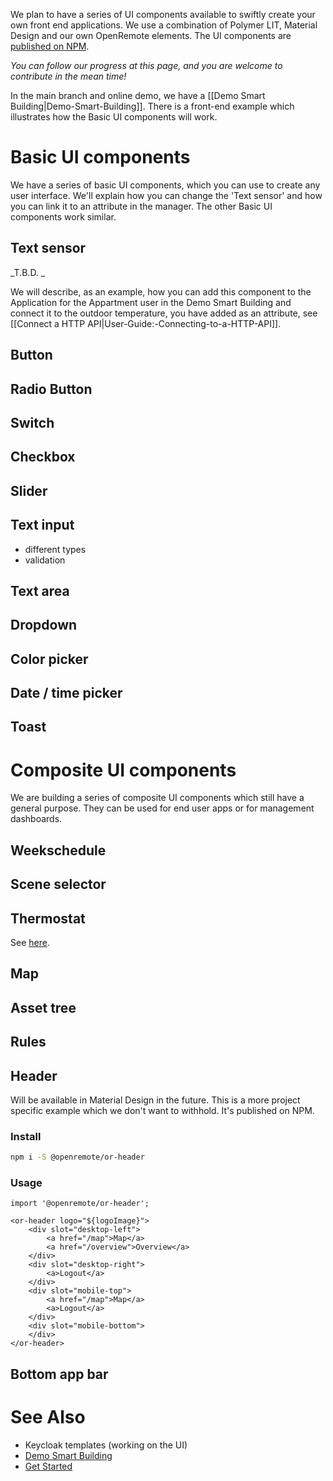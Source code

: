 We plan to have a series of UI components available to swiftly create your own front end applications. We use a combination of Polymer LIT, Material Design and our own OpenRemote elements. The UI components are [published on NPM](https://www.npmjs.com/~openremote).

_You can follow our progress at this page, and you are welcome to contribute in the mean time!_

In the main branch and online demo, we have a [[Demo Smart Building|Demo-Smart-Building]]. There is a front-end example which illustrates how the Basic UI components will work.

# Basic UI components

We have a series of basic UI components, which you can use to create any user interface. We'll explain how you can change the 'Text sensor' and how you can link it to an attribute in the manager. The other Basic UI components work similar.

## Text sensor

_T.B.D. _

We will describe, as an example, how you can add this component to the Application for the Appartment user in the Demo Smart Building and connect it to the outdoor temperature, you have added as an attribute, see [[Connect a HTTP API|User-Guide:-Connecting-to-a-HTTP-API]]. 

## Button

## Radio Button

## Switch

## Checkbox

## Slider

## Text input

- different types
- validation

## Text area

## Dropdown

## Color picker

## Date / time picker

## Toast

# Composite UI components

We are building a series of composite UI components which still have a general purpose. They can be used for end user apps or for management dashboards.

## Weekschedule

## Scene selector

## Thermostat

See [here](../tree/master/ui/component/or-thermostat).

## Map

## Asset tree

## Rules

## Header

Will be available in Material Design in the future. This is a more project specific example which we don't want to withhold. It's published on NPM.

### Install

```bash
npm i -S @openremote/or-header
```

### Usage
```
import '@openremote/or-header';

<or-header logo="${logoImage}">
    <div slot="desktop-left">
        <a href="/map">Map</a>
        <a href="/overview">Overview</a>
    </div>
    <div slot="desktop-right">
        <a>Logout</a>
    </div>
    <div slot="mobile-top">
        <a href="/map">Map</a>
        <a>Logout</a>
    </div>
    <div slot="mobile-bottom">
    </div>
</or-header>
```

## Bottom app bar

# See Also
- Keycloak templates (working on the UI)
- [Demo Smart Building](Demo-Smart-Building)
- [Get Started](https://openremote.io/get-started-manager/)
